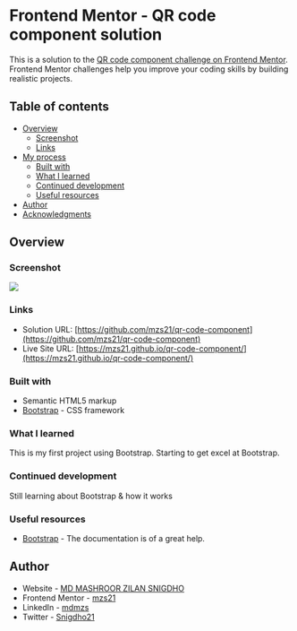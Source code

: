 # Frontend Mentor - QR code component solution

This is a solution to the [QR code component challenge on Frontend Mentor](https://www.frontendmentor.io/challenges/qr-code-component-iux_sIO_H). Frontend Mentor challenges help you improve your coding skills by building realistic projects.

## Table of contents

- [Overview](#overview)
  - [Screenshot](#screenshot)
  - [Links](#links)
- [My process](#my-process)
  - [Built with](#built-with)
  - [What I learned](#what-i-learned)
  - [Continued development](#continued-development)
  - [Useful resources](#useful-resources)
- [Author](#author)
- [Acknowledgments](#acknowledgments)

## Overview

### Screenshot

![](./images/qr-code-screenshot.png)

### Links

- Solution URL: [https://github.com/mzs21/qr-code-component](https://github.com/mzs21/qr-code-component)
- Live Site URL: [https://mzs21.github.io/qr-code-component/](https://mzs21.github.io/qr-code-component/)

### Built with

- Semantic HTML5 markup
- [Bootstrap](https://getbootstrap.com/) - CSS framework

### What I learned

This is my first project using Bootstrap. Starting to get excel at Bootstrap.

### Continued development

Still learning about Bootstrap & how it works

### Useful resources

- [Bootstrap](https://getbootstrap.com/) - The documentation is of a great help.

## Author

- Website - [MD MASHROOR ZILAN SNIGDHO](https://github.com/mzs21)
- Frontend Mentor - [mzs21](https://www.frontendmentor.io/profile/mzs21)
- LinkedIn - [mdmzs](https://www.linkedin.com/in/mdmzs/)
- Twitter - [Snigdho21](https://twitter.com/Snigdho21)

